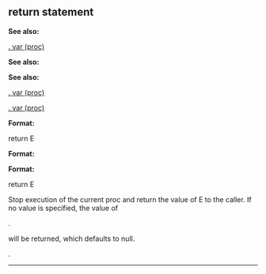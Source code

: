 

 return statement
------------------




**See also:** 


[. var (proc)](#/proc/var/%2e) 



**See also:** 

**See also:**

[. var (proc)](#/proc/var/%2e) 

[. var (proc)](#/proc/var/%2e)


**Format:** 


 return E
 


**Format:** 

**Format:**

 return E


 Stop execution of the current proc and return the value of E to the
caller. If no value is specified, the value of
 
 .
 
 will be returned,
which defaults to null.




 .



---


